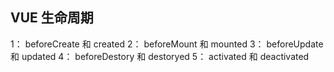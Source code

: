 ## VUE 生命周期

1： beforeCreate 和 created
2： beforeMount 和 mounted
3： beforeUpdate 和 updated
4： beforeDestory 和 destoryed
5： activated 和 deactivated
